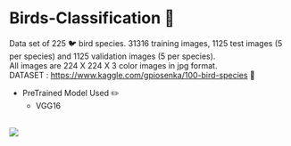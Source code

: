# Birds-Classification  :memo:

Data set of 225  :bird: bird species. 31316 training images, 1125 test images (5 per species) and 1125 validation images (5 per species). </br>
All images are 224 X 224 X 3 color images in jpg format.
</br>
DATASET : https://www.kaggle.com/gpiosenka/100-bird-species  :link:
* PreTrained Model Used  :pencil2:
  * VGG16
  </br>
![](https://media.giphy.com/media/vVWUEFDUVItxu/giphy.gif)
